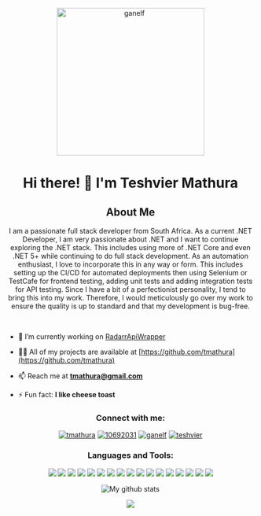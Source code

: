 <p align="center">
<a href="https://twitter.com/ganelf" target="blank"><img align="center" src="https://media-exp1.licdn.com/dms/image/C4E03AQGvfZ9MY5TCIg/profile-displayphoto-shrink_800_800/0/1631023973231?e=1646870400&v=beta&t=zFjHwqVJMyiVNh8rDs0iTV7r4Umf3p5Mhpe-J9bUZgU" alt="ganelf" height="300" width="300" /></a>
</p>

<h1 align="center">Hi there! 👋 I'm Teshvier Mathura</h1>

<h2 align="center">About Me</h2>

<p align="center">
I am a passionate full stack developer from South Africa. As a current .NET Developer, I am very passionate about .NET and I want to continue exploring the .NET stack. This includes using more of .NET Core and even .NET 5+ while continuing to do full stack development. As an automation enthusiast, I love to incorporate this in any way or form. This includes setting up the CI/CD for automated deployments then using Selenium or TestCafe for frontend testing, adding unit tests and adding integration tests for API testing. Since I have a bit of a perfectionist personality, I tend to bring this into my work. Therefore, I would meticulously go over my work to ensure the quality is up to standard and that my development is bug-free.
</p>

<br>

- 🔭 I’m currently working on [RadarrApiWrapper](https://github.com/RadarrApiWrapper/RadarrApiWrapper)

- 👨‍💻 All of my projects are available at [https://github.com/tmathura](https://github.com/tmathura)

- 📫 Reach me at **tmathura@gmail.com**

- ⚡ Fun fact: **I like cheese toast**

<h3 align="center">Connect with me:</h3>
<p align="center">
<a href="https://linkedin.com/in/tmathura" target="blank"><img src="https://img.shields.io/badge/LinkedIn-0077B5?style=for-the-badge&logo=linkedin&logoColor=white" alt="tmathura" /></a>
<a href="https://stackoverflow.com/users/10692031" target="blank"><img src="https://img.shields.io/badge/-Stackoverflow-FE7A16?style=for-the-badge&logo=stack-overflow&logoColor=white" alt="10692031" /></a>
<a href="https://twitter.com/ganelf" target="blank"><img src="https://img.shields.io/badge/Twitter-%231DA1F2.svg?&style=for-the-badge&logo=twitter&logoColor=white" alt="ganelf" /></a>
<a href="https://fb.com/teshvier" target="blank"><img src="https://img.shields.io/badge/Facebook-1877F2?style=for-the-badge&logo=facebook&logoColor=white" alt="teshvier" /></a>
</p>

<h3 align="center">Languages and Tools:</h3>
<p align="center"> 
  <img src="https://img.shields.io/badge/.NET-512BD4?style=for-the-badge&logo=dotnet&logoColor=white" />
  <img src="https://img.shields.io/badge/C%23-239120?style=for-the-badge&logo=c-sharp&logoColor=white" />
  <img src="https://img.shields.io/badge/Microsoft_SQL_Server-CC2927?style=for-the-badge&logo=microsoft-sql-server&logoColor=white" />
  <img src="https://img.shields.io/badge/HTML5-E34F26?style=for-the-badge&logo=html5&logoColor=white" />
  <img src="https://img.shields.io/badge/CSS3-1572B6?style=for-the-badge&logo=css3&logoColor=white" />
  <img src="https://img.shields.io/badge/JavaScript-F7DF1E?style=for-the-badge&logo=javascript&logoColor=black" />
  <img src="https://img.shields.io/badge/json-5E5C5C?style=for-the-badge&logo=json&logoColor=white" />
  <img src="https://img.shields.io/badge/jQuery-0769AD?style=for-the-badge&logo=jquery&logoColor=white" />
  <img src="https://img.shields.io/badge/Xamarin-3498DB?style=for-the-badge&logo=xamarin&logoColor=white" />
  <img src="https://img.shields.io/badge/Swagger-85EA2D?style=for-the-badge&logo=Swagger&logoColor=white" />
  <img src="https://img.shields.io/badge/Azure_DevOps-0078D7?style=for-the-badge&logo=azure-devops&logoColor=white" />
  <img src="https://img.shields.io/badge/GitHub_Actions-2088FF?style=for-the-badge&logo=github-actions&logoColor=white" />
  <img src="https://img.shields.io/badge/GIT-F05032?style=for-the-badge&logo=git&logoColor=white" />
  <img src="https://img.shields.io/badge/TeamCity-000000?style=for-the-badge&logo=TeamCity&logoColor=white" />
  <img src="https://img.shields.io/badge/Selenium-43B02A?style=for-the-badge&logo=Selenium&logoColor=white" />
  <img src="https://img.shields.io/badge/Visual_Studio_Code-0078D4?style=for-the-badge&logo=visual%20studio%20code&logoColor=white" />
  <img src="https://img.shields.io/badge/Visual_Studio-5C2D91?style=for-the-badge&logo=visual%20studio&logoColor=white" />
</p>

<p align="center"><img src="https://github-readme-stats.vercel.app/api?username=tmathura&show_icons=true&include_all_commits=true&theme=cobalt&hide_border=true" alt="My github stats" /></p>

<p align="center"><img src="https://github-readme-stats.vercel.app/api/top-langs/?username=tmathura&layout=compact&theme=cobalt&hide_border=true" /></p>
